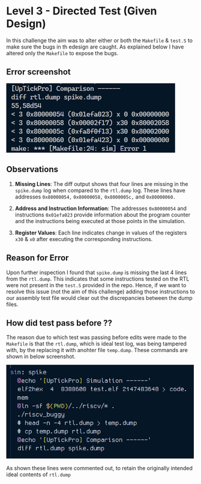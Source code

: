 # Level 3 - Directed Test (Given Design)

In this challenge the aim was to alter either or both the `Makefile` & `test.S` to make sure the bugs in th edesign are caught. As explained below I have altered only the `Makefile` to expose the bugs.

## Error screenshot

<img src="imgs/error.png" width="450">

## Observations

1. **Missing Lines**: The diff output shows that four lines are missing in the `spike.dump` log when compared to the `rtl.dump` log. These lines have addresses `0x80000054,` `0x80000058,` `0x8000005c,` and `0x80000060.`

2. **Address and Instruction Information**: The addresses `0x80000054` and instructions `0x01efa023` provide information about the program counter and the instructions being executed at those points in the simulation.

3. **Register Values**: Each line indicates change in values of the registers `x30` & `x0` after executing the corresponding instructions.

## Reason for Error

Upon further inspection I found that `spike.dump` is missing the last 4 lines from the `rtl.dump`. This indicates that some instructions tested on the RTL were not present in the `test.S` provided in the repo. Hence, if we want to resolve this issue (not the aim of this challenge) adding those instructions to our assembly test file would clear out the discrepancies between the dump files.

## How did test pass before ??

The reason due to which test was passing before edits were made to  the `Makefile` is that the `rtl.dump`, which is ideal test log, was being tampered with, by the replacing it with anohter file `temp.dump`. These commands are shown in below screenshot.

<img src="imgs/sol.png" width="500">

As shown these lines were commented out, to retain the originally intended ideal contents of `rtl.dump`
